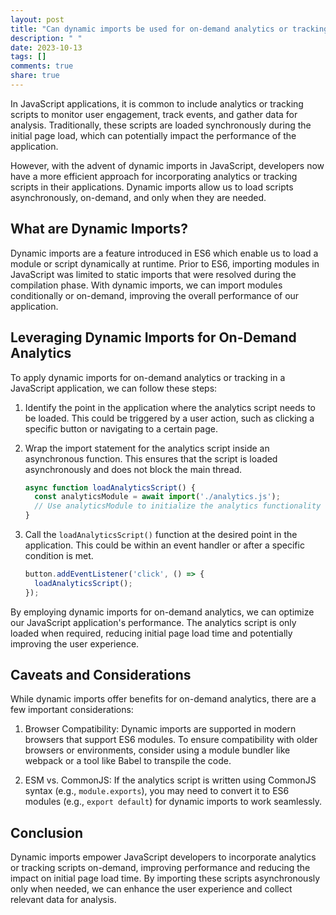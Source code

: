 ```yaml
---
layout: post
title: "Can dynamic imports be used for on-demand analytics or tracking in JavaScript applications?"
description: " "
date: 2023-10-13
tags: []
comments: true
share: true
---
```


In JavaScript applications, it is common to include analytics or tracking scripts to monitor user engagement, track events, and gather data for analysis. Traditionally, these scripts are loaded synchronously during the initial page load, which can potentially impact the performance of the application.

However, with the advent of dynamic imports in JavaScript, developers now have a more efficient approach for incorporating analytics or tracking scripts in their applications. Dynamic imports allow us to load scripts asynchronously, on-demand, and only when they are needed.

## What are Dynamic Imports?

Dynamic imports are a feature introduced in ES6 which enable us to load a module or script dynamically at runtime. Prior to ES6, importing modules in JavaScript was limited to static imports that were resolved during the compilation phase. With dynamic imports, we can import modules conditionally or on-demand, improving the overall performance of our application.

## Leveraging Dynamic Imports for On-Demand Analytics

To apply dynamic imports for on-demand analytics or tracking in a JavaScript application, we can follow these steps:

1. Identify the point in the application where the analytics script needs to be loaded. This could be triggered by a user action, such as clicking a specific button or navigating to a certain page.

2. Wrap the import statement for the analytics script inside an asynchronous function. This ensures that the script is loaded asynchronously and does not block the main thread.

   ```javascript
   async function loadAnalyticsScript() {
     const analyticsModule = await import('./analytics.js');
     // Use analyticsModule to initialize the analytics functionality
   }
   ```

3. Call the `loadAnalyticsScript()` function at the desired point in the application. This could be within an event handler or after a specific condition is met.

   ```javascript
   button.addEventListener('click', () => {
     loadAnalyticsScript();
   });
   ```

By employing dynamic imports for on-demand analytics, we can optimize our JavaScript application's performance. The analytics script is only loaded when required, reducing initial page load time and potentially improving the user experience.

## Caveats and Considerations

While dynamic imports offer benefits for on-demand analytics, there are a few important considerations:

1. Browser Compatibility: Dynamic imports are supported in modern browsers that support ES6 modules. To ensure compatibility with older browsers or environments, consider using a module bundler like webpack or a tool like Babel to transpile the code.

2. ESM vs. CommonJS: If the analytics script is written using CommonJS syntax (e.g., `module.exports`), you may need to convert it to ES6 modules (e.g., `export default`) for dynamic imports to work seamlessly.

## Conclusion

Dynamic imports empower JavaScript developers to incorporate analytics or tracking scripts on-demand, improving performance and reducing the impact on initial page load time. By importing these scripts asynchronously only when needed, we can enhance the user experience and collect relevant data for analysis.